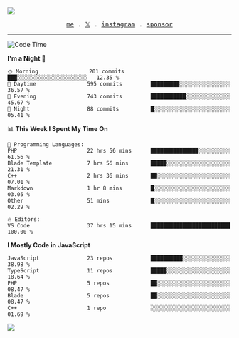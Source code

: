 <img style="bottom: 800px;" src="https://imgur.com/rilHVxA.png"/>
<p align="center">
  <samp>
    <a href="https://fayln.com">me</a> .
    <!-- <a href="https://fayln.com/projects">projects</a> . -->
    <a href="https://go.fayln.com/twitter">𝕏</a> .
    <a href="https://go.fayln.com/instagram">instagram</a> .
<!--     <a href="https://go.fayln.com/polywork">polywork</a> . -->
    <a href="https://github.com/sponsors/faridhnzz">sponsor</a>
  </samp>
</p>

---
<!--START_SECTION:waka-->
![Code Time](http://img.shields.io/badge/Code%20Time-2%2C544%20hrs%2053%20mins-blue)

**I'm a Night 🦉** 

```text
🌞 Morning                201 commits         ███░░░░░░░░░░░░░░░░░░░░░░   12.35 % 
🌆 Daytime                595 commits         █████████░░░░░░░░░░░░░░░░   36.57 % 
🌃 Evening                743 commits         ███████████░░░░░░░░░░░░░░   45.67 % 
🌙 Night                  88 commits          █░░░░░░░░░░░░░░░░░░░░░░░░   05.41 % 
```


📊 **This Week I Spent My Time On** 

```text
💬 Programming Languages: 
PHP                      22 hrs 56 mins      ███████████████░░░░░░░░░░   61.56 % 
Blade Template           7 hrs 56 mins       █████░░░░░░░░░░░░░░░░░░░░   21.31 % 
C++                      2 hrs 36 mins       ██░░░░░░░░░░░░░░░░░░░░░░░   07.01 % 
Markdown                 1 hr 8 mins         █░░░░░░░░░░░░░░░░░░░░░░░░   03.05 % 
Other                    51 mins             █░░░░░░░░░░░░░░░░░░░░░░░░   02.29 % 

🔥 Editors: 
VS Code                  37 hrs 15 mins      █████████████████████████   100.00 % 
```

**I Mostly Code in JavaScript** 

```text
JavaScript               23 repos            ██████████░░░░░░░░░░░░░░░   38.98 % 
TypeScript               11 repos            █████░░░░░░░░░░░░░░░░░░░░   18.64 % 
PHP                      5 repos             ██░░░░░░░░░░░░░░░░░░░░░░░   08.47 % 
Blade                    5 repos             ██░░░░░░░░░░░░░░░░░░░░░░░   08.47 % 
C++                      1 repo              ░░░░░░░░░░░░░░░░░░░░░░░░░   01.69 % 
```




<!--END_SECTION:waka-->

![](https://hit.yhype.me/github/profile?user_id=29797712)
